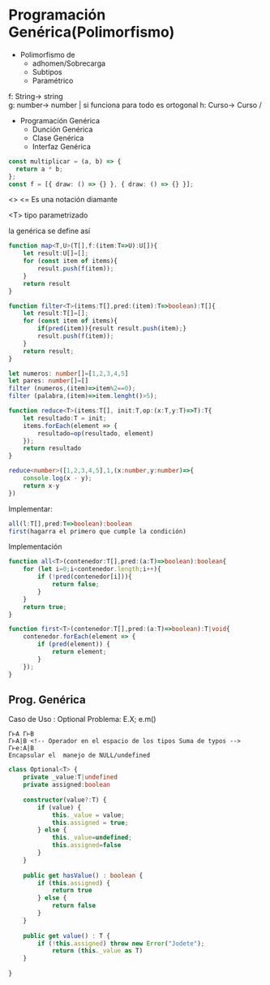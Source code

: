 # Programación Genérica(Polimorfismo)

- Polimorfismo de
  - adhomen/Sobrecarga
  - Subtipos
  - Paramétrico

f: String-> string \
g: number-> number | si funciona para todo es ortogonal
h: Curso-> Curso /

- Programación Genérica
  - Dunción Genérica
  - Clase Genérica
  - Interfaz Genérica

```ts
const multiplicar = (a, b) => {
  return a * b;
};
const f = [{ draw: () => {} }, { draw: () => {} }];
```

<> <= Es una notación diamante

\<T> tipo parametrizado

la genérica se define así

```ts
function map<T,U>(T[],f:(item:T=>U):U[]){
    let result:U[]=[];
    for (const item of items){
        result.push(f(item));
    }
    return result
}
```

```ts
function filter<T>(items:T[],pred:(item):T=>boolean):T[]{
    let result:T[]=[];
    for (const item of items){
        if(pred(item)){result result.push(item);}
        result.push(f(item));
    }
    return result;
}

let numeros: number[]=[1,2,3,4,5]
let pares: number[]=[]
filter (numeros,(item)=>item%2==0);
filter (palabra,(item)=>item.lenght()>5);
```
```ts
function reduce<T>(items:T[], init:T,op:(x:T,y:T)=>T):T{
    let resultado:T = init;
    items.forEach(element => {
        resultado=op(resultado, element)
    });
    return resultado
}

reduce<number>([1,2,3,4,5],1,(x:number,y:number)=>{ 
    console.log(x - y);
    return x-y
})
```

<!--MARK: Por Hacer-->

Implementar: 
```ts
all(l:T[],pred:T=>boolean):boolean
first(hagarra el primero que cumple la condición)
```

Implementación
```ts
function all<T>(contenedor:T[],pred:(a:T)=>boolean):boolean{
    for (let i=0;i<contenedor.length;i++){
        if (!pred(contenedor[i])){
            return false;
        }
    }
    return true;
}

function first<T>(contenedor:T[],pred:(a:T)=>boolean):T|void{
    contenedor.forEach(element => {
        if (pred(element)) {
            return element;
        }
    });
}
```

## Prog. Genérica
Caso de Uso : Optional<T>
    Problema:
    E.X; <!-- NULLPointerExeption -->
    e.m() <!-- object undefined -->

<!-- Leer libros
    Tipos de datos Abstractos (Algebraicos) cap3(pag 64) -->
    Γ⊢A Γ⊢B
    Γ⊢A|B <!-- Operador en el espacio de los tipos Suma de typos -->
    Γ⊢e:A|B
    Encapsular el  manejo de NULL/undefined
```ts
class Optional<T> {
    private _value:T|undefined
    private assigned:boolean
    
    constructor(value?:T) {
        if (value) {
            this._value = value;
            this.assigned = true;
        } else {
            this._value=undefined;
            this.assigned=false       
        }
    }
    
    public get hasValue() : boolean {
        if (this.assigned) {
            return true
        } else {
            return false
        }
    }
    
    public get value() : T {
        if (!this.assigned) throw new Error("Jodete");
            return (this._value as T)
    }
    
}
```